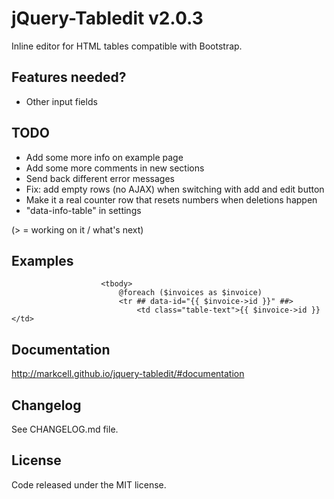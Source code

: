 # jQuery-Tabledit v2.0.3

Inline editor for HTML tables compatible with Bootstrap.

## Features needed?

-   Other input fields

## TODO

-   Add some more info on example page
-   Add some more comments in new sections
-   Send back different error messages
-   Fix: add empty rows (no AJAX) when switching with add and edit button
-   Make it a real counter row that resets numbers when deletions happen
-   "data-info-table" in settings


(> = working on it / what's next)

## Examples

                        <tbody>
                            @foreach ($invoices as $invoice)
                            <tr ## data-id="{{ $invoice->id }}" ##>
                                <td class="table-text">{{ $invoice->id }}</td>

## Documentation

<http://markcell.github.io/jquery-tabledit/#documentation>

## Changelog

See CHANGELOG.md file.

## License

Code released under the MIT license.
